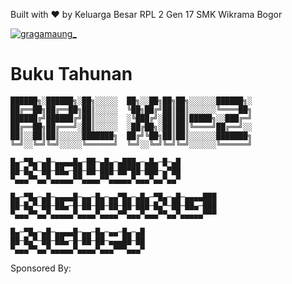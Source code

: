 Built with ❤️
by Keluarga Besar RPL 2 Gen 17 SMK Wikrama Bogor
 
<a href="https://instagram.com/gragamaung_" target="blank"><img align="center" src="https://img.shields.io/badge/gragamaung-E4405F?style=for-the-badge&logo=instagram&logoColor=white" alt="gragamaung_" /></a>

# Buku Tahunan
```
██████╗░██████╗░██╗░░░░░  ██╗░░██╗██╗██╗░░░░░░██████╗░
██╔══██╗██╔══██╗██║░░░░░  ╚██╗██╔╝██║██║░░░░░░╚════██╗
██████╔╝██████╔╝██║░░░░░  ░╚███╔╝░██║██║█████╗░░███╔═╝
██╔══██╗██╔═══╝░██║░░░░░  ░██╔██╗░██║██║╚════╝██╔══╝░░
██║░░██║██║░░░░░███████╗  ██╔╝╚██╗██║██║░░░░░░███████╗
╚═╝░░╚═╝╚═╝░░░░░╚══════╝  ╚═╝░░╚═╝╚═╝╚═╝░░░░░░╚══════╝
 ```
 
 ```
█▄─▀█▄─▄█─▄▄▄▄█▄─██─▄█▄─▄███▄─▄█▄─█─▄█
██─█▄▀─██─██▄─██─██─███─██▀██─███─▄▀██
▀▄▄▄▀▀▄▄▀▄▄▄▄▄▀▀▄▄▄▄▀▀▄▄▄▄▄▀▄▄▄▀▄▄▀▄▄▀

█▄─▀█▄─▄█─▄▄▄▄█─▄▄─█▄─▄▄▀█▄─▄█▄─▀█▄─▄█─▄▄▄▄███
██─█▄▀─██─██▄─█─██─██─██─██─███─█▄▀─██─██▄─███
▀▄▄▄▀▀▄▄▀▄▄▄▄▄▀▄▄▄▄▀▄▄▄▄▀▀▄▄▄▀▄▄▄▀▀▄▄▀▄▄▄▄▄▀▀▀

█▄─▀█▄─▄█─▄▄▄▄█─▄▄─█▄─▄▄─█▄─▄█
██─█▄▀─██─██▄─█─██─██─▄▄▄██─██
▀▄▄▄▀▀▄▄▀▄▄▄▄▄▀▄▄▄▄▀▄▄▄▀▀▀▄▄▄▀
 ```

 Sponsored By:
